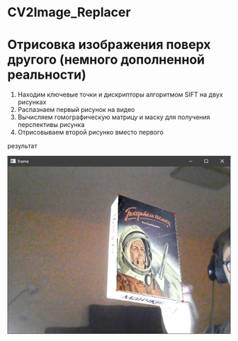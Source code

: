 # CV2Image_Replacer
Отрисовка изображения поверх другого (немного дополненной реальности)
===================
1. Находим ключевые точки и дискрипторы алгоритмом SIFT на двух рисунках
2. Распазнаем первый рисунок на видео
3. Вычисляем гомографическую матрицу и маску для получения перспективы рисунка
4. Отрисовываем второй рисунко вместо первого

результат

![](match_img.PNG)
